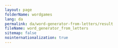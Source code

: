 ```yaml
---
layout: page
folderName: wordgames
lang: da
permalink: da/word-generator-from-letters/result
fileName: word_generator_from_letters
sitemap: false
nointernationalization: true
---
```

